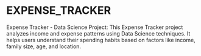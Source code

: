 # EXPENSE_TRACKER
Expense Tracker - Data Science Project:  This Expense Tracker project analyzes income and expense patterns using Data Science techniques. It helps users understand their spending habits based on factors like income, family size, age, and location.
